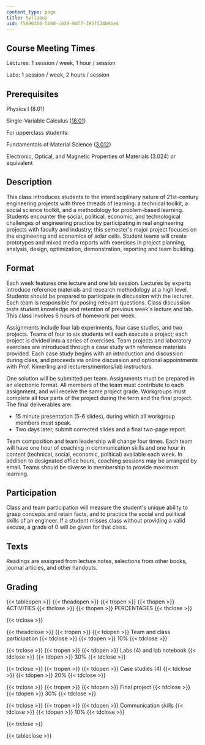 ```yaml
---
content_type: page
title: Syllabus
uid: f5896300-5b60-c629-8df7-395f524b9be4
---
```


Course Meeting Times
--------------------

Lectures: 1 session / week, 1 hour / session

Labs: 1 session / week, 2 hours / session

Prerequisites
-------------

Physics I (8.01)

Single-Variable Calculus ([18.01](/courses/18-01-single-variable-calculus-fall-2006))

For upperclass students:

Fundamentals of Material Science ([3.012](/courses/3-012-fundamentals-of-materials-science-fall-2005))

Electronic, Optical, and Magnetic Properties of Materials (3.024) or equivalent

Description
-----------

This class introduces students to the interdisciplinary nature of 21st-century engineering projects with three threads of learning: a technical toolkit, a social science toolkit, and a methodology for problem-based learning. Students encounter the social, political, economic, and technological challenges of engineering practice by participating in real engineering projects with faculty and industry; this semester's major project focuses on the engineering and economics of solar cells. Student teams will create prototypes and mixed media reports with exercises in project planning, analysis, design, optimization, demonstration, reporting and team building.

Format
------

Each week features one lecture and one lab session. Lectures by experts introduce reference materials and research methodology at a high level. Students should be prepared to participate in discussion with the lecturer. Each team is responsible for posing relevant questions. Class discussion tests student knowledge and retention of previous week's lecture and lab. This class involves 6 hours of homework per week.

Assignments include four lab experiments, four case studies, and two projects. Teams of four to six students will each execute a project; each project is divided into a series of exercises. Team projects and laboratory exercises are introduced through a case study with reference materials provided. Each case study begins with an introduction and discussion during class, and proceeds via online discussion and optional appointments with Prof. Kimerling and lecturers/mentors/lab instructors.

One solution will be submitted per team. Assignments must be prepared in an electronic format. All members of the team must contribute to each assignment, and will receive the same project grade. Workgroups must complete all four parts of the project during the term and the final project. The final deliverables are:

*   15 minute presentation (5-6 slides), during which all workgroup members must speak.
*   Two days later, submit corrected slides and a final two-page report.

Team composition and team leadership will change four times. Each team will have one hour of coaching in communication skills and one hour in content (technical, social, economic, political) available each week. In addition to designated office hours, coaching sessions may be arranged by email. Teams should be diverse in membership to provide maximum learning.

Participation
-------------

Class and team participation will measure the student's unique ability to grasp concepts and retain facts, and to practice the social and political skills of an engineer. If a student misses class without providing a valid excuse, a grade of 0 will be given for that class.

Texts
-----

Readings are assigned from lecture notes, selections from other books, journal articles, and other handouts.

Grading
-------

{{< tableopen >}}
{{< theadopen >}}
{{< tropen >}}
{{< thopen >}}
ACTIVITIES
{{< thclose >}}
{{< thopen >}}
PERCENTAGES
{{< thclose >}}

{{< trclose >}}

{{< theadclose >}}
{{< tropen >}}
{{< tdopen >}}
Team and class participation
{{< tdclose >}}
{{< tdopen >}}
10%
{{< tdclose >}}

{{< trclose >}}
{{< tropen >}}
{{< tdopen >}}
Labs (4) and lab notebook
{{< tdclose >}}
{{< tdopen >}}
30%
{{< tdclose >}}

{{< trclose >}}
{{< tropen >}}
{{< tdopen >}}
Case studies (4)
{{< tdclose >}}
{{< tdopen >}}
20%
{{< tdclose >}}

{{< trclose >}}
{{< tropen >}}
{{< tdopen >}}
Final project
{{< tdclose >}}
{{< tdopen >}}
30%
{{< tdclose >}}

{{< trclose >}}
{{< tropen >}}
{{< tdopen >}}
Communication skills
{{< tdclose >}}
{{< tdopen >}}
10%
{{< tdclose >}}

{{< trclose >}}

{{< tableclose >}}